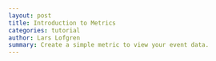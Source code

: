 ```yaml
---
layout: post
title: Introduction to Metrics
categories: tutorial
author: Lars Lofgren
summary: Create a simple metric to view your event data.
---
```

<div id="wistia_4bf05cd105" class="wistia-embed" data-video-width="640" data-video-height="400">&nbsp;</div>
<!--<div id="wistia_4bf05cd105" style="width:640px;height:400px;" data-video-width="640" data-video-height="400">&nbsp;</div>-->
<script charset="ISO-8859-1" src="http://fast.wistia.com/static/E-v1.js">
	
</script>

<script>

/** 
 * Helper function for loading KM trackable videos.
 * 
 * id     - The Wistia video ID
 * width  - The player width
 * height - The player height
 * name   - The name of the video. This can be anything and
    will be appended to the event logged in KM.
 */

function loadKMTrackableVideo (id, width, height, name) {
	wistiaEmbed = Wistia.embed(id, {
	  videoWidth: width,
	  videoHeight: height,
	  controlsVisibleOnLoad: true
	});

	// Begin binding KISSmetrics tracking
	wistiaEmbed.bind("play", function() {
		_kmq.push(['record', 'Played video - ' + name]);
	});

	wistiaEmbed.bind("pause", function() {
		_kmq.push(['record', 'Paused video - ' + name]);
	});

	wistiaEmbed.bind("end", function() {
		_kmq.push(['record', 'Finished video - ' + name]);
	});

}

loadKMTrackableVideo("4bf05cd105", 640, 400, "Introduction to Metrics");
</script>